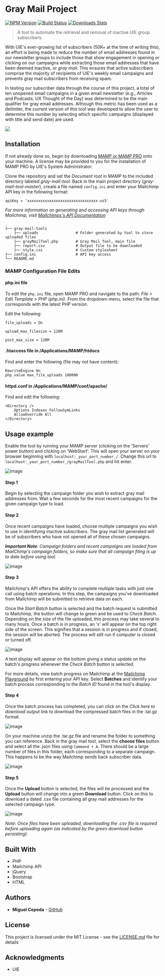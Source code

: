 # Gray Mail Project

[![NPM Version][npm-image]][npm-url]
[![Build Status][travis-image]][travis-url]
[![Downloads Stats][npm-downloads]][npm-url]

> A tool to automate the retrieval and removal of inactive UIE group subscribers.

With UIE's ever-growing list of subscribers (50K+ at the time of writing this), an effort is being made to reduce the number of email addresses found in our newsletter groups to include those that show engagement in opening or clicking on our campaigns while extracting those email addresses that have been deemed inactive, or _gray mail_. This ensures that active subscribers comprise the majority of recipients of UIE's weekly email campaigns and prevents gray mail subscribers from receiving spam.

In testing our subscriber data through the course of this project, a total of ten unopened email campaigns in a given email newsletter (e.g., Articles and Podcasts, UX Thought of the Day) was determined to be the main qualifier for gray email addresses. Although this metric has been used as a delimiter, the current version of this tool was developed to allow the user to determine this number by selecting which specific campaigns (displayed with title and send date) are used.

![](header.png)

## Installation

If not already done so, begin by downloading [MAMP or MAMP PRO][mamp] onto your machine. A license may be provided to you for the installation of MAMP PRO by UIE's System Administrator.

Clone the repository and set the _Document root_ in MAMP to the included directory labeled _gray-mail-tool_. Back in the main project directory (_gray-mail-tool-master_), create a file named `config.ini` and enter your Mailchimp API key in the following format:

```
apiKey = 'xxxxxxxxxxxxxxxxxxxxxxxxxxxxxxxx-us5'
```

_For more information on generating and accessing API keys through Mailchimp, visit [Mailchimps's API Documentation][mc-api]_

    .
    ├── gray-mail-tools  
        ├── uploads                 # Folder generated by tool to store uploaded files
        ├── grayMailTool.php        # Gray Mail Tool, main file
        ├── report.csv              # Output file to be downloaded
        ├── style.css               # Custom stylesheet
    ├── config.ini                  # API key access
    └── README.md

### MAMP Configuration File Edits

#### php.ini file
To edit the `php.ini` file, open MAMP PRO and navigate to the path: *File > Edit Template > PHP (php.ini)*. From the dropdown menu, select the file that corresponds with the latest PHP version.

Edit the following:
```
file_uploads = On
```

```
upload_max_filesize = 128M
```

```
post_max_size = 128M
```

#### .htaccess file in /Applications/MAMP/htdocs
Find and enter the following (file may not have content):
```
RewriteEngine On
php_value max_file_uploads 100000
```

#### httpd.conf in /Applications/MAMP/conf/apache/
Find and edit the following:
```
<Directory />
    Options Indexes FollowSymLinks
    AllowOverride All
</Directory>
```

## Usage example
Enable the tool by running your MAMP server (clicking on the 'Servers' power button) and clicking on 'WebStart'. This will open your server on your browser beginning with `localhost:_your_port_number_/`. Change this url to `localhost:_your_port_number_/grayMailTool.php` and hit enter.

<!-- ### Gray Mail Tool -->

![image](./screenshots/GMT.png)

<!-- To use, follow step-by-step instructions given on tool's interface. -->

#### Step 1

Begin by selecting the campaign folder you wish to extract gray mail addresses from. Wait a few seconds for the most recent campaigns for the given campaign type to load.

#### Step 2
Once recent campaigns have loaded, choose multiple campaigns you wish to use in identifying inactive subscribers. The gray mail list generated will be of subscribers who have not opened all of these chosen campaigns.

_**Important Note**: Campaign folders and recent campaigns are loaded from MailChimp's campaign folders, so make sure that all campaign filing is up to date before using tool._

![image](./screenshots/GMT_Step2.png)

#### Step 3

Mailchimp's API offers the ability to complete multiple tasks with just one call using batch operations. In this step, the campaigns you've downloaded from Mailchimp will be submitted to retrieve data on each.

Once the *Start Batch* button is selected and the batch request is submitted to Mailchimp, the button will change to green and be used to *Check Batch*. Depending on the size of the file uploaded, this process may take several to many hours. Once a batch is in progress, an 'x' will appear on the top right side of the screen. This signifies that a session is in progress and if closed, the session will be aborted. The process will still run if computer is closed or turned off.

![image](./screenshots/GMT_Step3.png)

A text display will appear on the bottom giving a status update on the batch's progress whenever the *Check Batch* button is selected.

For more details, view batch progress on Mailchimp at the [Mailchimp Playground][mc-playground] by first entering your API key. Select **Batches** and identify your batch process corresponding to the _Batch ID_ found in the tool's display.

#### Step 4

Once the batch process has completed, you can click on the _Click here to download output_ link to download the compressed batch files in the .tar.gz format.

![image](./screenshots/GMT_Step4.png)

On your machine unzip the .tar.gz file and rename the folder to something you can reference. Back in the gray mail tool, select the **choose files** button and select all the .json files using `Command + A`. There should be a large number of files in this folder, each corresponding to a separate campaign. This happens to be the way Mailchimp sends back subscriber data.
<!-- ![image](./screenshots/GMT_Step4_2.png) -->

![image](./screenshots/GMT_Step4_2.png)


#### Step 5

Once the **Upload** button is selected, the files will be processed and the **Upload** button will change into a green **Download** button. Click on this to download a dated .csv file containing all gray mail addresses for the selected campaign type.

![image](./screenshots/GMT_Step5.png)

*Note: Once files have been uploaded, downloading the .csv file is required before uploading again (as indicated by the green download button persisting).*

## Built With
* PHP
* Mailchimp API
* jQuery
* Bootstrap
* HTML


## Authors

* **Miguel Cepeda** - [GitHub](https://github.com/migueldcepeda)

## License

This project is licensed under the MIT License - see the [LICENSE.md](LICENSE.md) file for details

## Acknowledgments

* UIE

[npm-image]: https://img.shields.io/npm/v/datadog-metrics.svg?style=flat-square
[npm-url]: https://npmjs.org/package/datadog-metrics
[npm-downloads]: https://img.shields.io/npm/dm/datadog-metrics.svg?style=flat-square
[travis-image]: https://img.shields.io/travis/dbader/node-datadog-metrics/master.svg?style=flat-square
[travis-url]: https://travis-ci.org/dbader/node-datadog-metrics
[mamp]: https://www.mamp.info/en/downloads/
[mc-api]: https://kb.mailchimp.com/integrations/api-integrations/about-api-keys
[mc-export]: https://kb.mailchimp.com/lists/manage-contacts/view-or-export-a-list
[mc-playground]: https://us1.api.mailchimp.com/playground/

<!-- ## Config files

#### Applications/MAMP/conf/php\_latest\_version\_/php.ini OR /Library/Application Support/appsolute/MAMP PRO/conf/php.ini OR Check with phpinfo()

#### File Uploads
`file_uploads = On`

`upload_max_filesize = 32M`

#### .htaccess file in /Applications/MAMP/htdocs
```
RewriteEngine On
php_value max_file_uploads 100000
```

#### httpd.conf in /Applications/MAMP/conf/apache/
```
<Directory />
    Options Indexes FollowSymLinks
    AllowOverride All
</Directory>
``` -->

